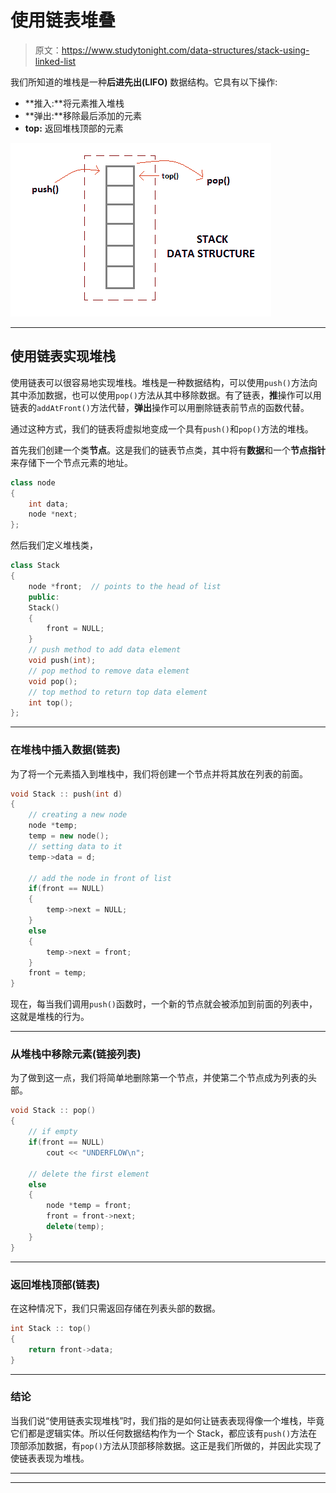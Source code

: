 # 使用链表堆叠

> 原文：<https://www.studytonight.com/data-structures/stack-using-linked-list>

我们所知道的堆栈是一种**后进先出(LIFO)** 数据结构。它具有以下操作:

*   **推入:**将元素推入堆栈
*   **弹出:**移除最后添加的元素
*   **top:** 返回堆栈顶部的元素

![Stack using Linked List](img/d41e437abaedfd88c2c1c15b6ab87672.png)

* * *

## 使用链表实现堆栈

使用链表可以很容易地实现堆栈。堆栈是一种数据结构，可以使用`push()`方法向其中添加数据，也可以使用`pop()`方法从其中移除数据。有了链表，**推**操作可以用链表的`addAtFront()`方法代替，**弹出**操作可以用删除链表前节点的函数代替。

通过这种方式，我们的链表将虚拟地变成一个具有`push()`和`pop()`方法的堆栈。

首先我们创建一个类**节点**。这是我们的链表节点类，其中将有**数据**和一个**节点指针**来存储下一个节点元素的地址。

```cpp
class node
{
	int data;
	node *next;
};
```

然后我们定义堆栈类，

```cpp
class Stack
{
	node *front;  // points to the head of list
	public:
	Stack()
	{
		front = NULL;
	}
	// push method to add data element
	void push(int);
	// pop method to remove data element
	void pop();
	// top method to return top data element
	int top();
};
```

* * *

### 在堆栈中插入数据(链表)

为了将一个元素插入到堆栈中，我们将创建一个节点并将其放在列表的前面。

```cpp
void Stack :: push(int d)
{
	// creating a new node
	node *temp;
	temp = new node();
	// setting data to it
	temp->data = d;

	// add the node in front of list
	if(front == NULL)
	{
		temp->next = NULL;
	}
	else
	{
		temp->next = front;
	}
	front = temp;
}
```

现在，每当我们调用`push()`函数时，一个新的节点就会被添加到前面的列表中，这就是堆栈的行为。

* * *

### 从堆栈中移除元素(链接列表)

为了做到这一点，我们将简单地删除第一个节点，并使第二个节点成为列表的头部。

```cpp
void Stack :: pop()
{
	// if empty
	if(front == NULL)
		cout << "UNDERFLOW\n";

	// delete the first element
	else
	{
		node *temp = front;
		front = front->next;
		delete(temp);
	}
}
```

* * *

### 返回堆栈顶部(链表)

在这种情况下，我们只需返回存储在列表头部的数据。

```cpp
int Stack :: top()
{
	return front->data;
}
```

* * *

### 结论

当我们说“使用链表实现堆栈”时，我们指的是如何让链表表现得像一个堆栈，毕竟它们都是逻辑实体。所以任何数据结构作为一个 Stack，都应该有`push()`方法在顶部添加数据，有`pop()`方法从顶部移除数据。这正是我们所做的，并因此实现了使链表表现为堆栈。

* * *

* * *